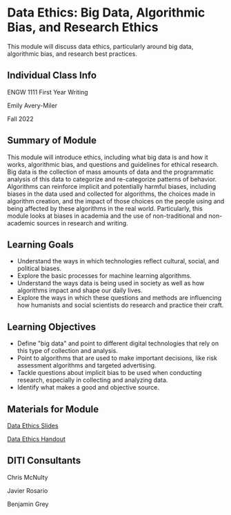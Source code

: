 <h1>Data Ethics: Big Data, Algorithmic Bias, and Research Ethics</h1>

This module will discuss data ethics, particularly around big data, algorithmic bias, and research best practices.

<h2>Individual Class Info</h2>

ENGW 1111 First Year Writing

Emily Avery-Miler

Fall 2022

<h2>Summary of Module</h2>

This module will introduce ethics, including what big data is and how it works, algorithmic bias, and questions and guidelines for ethical research. Big data is the collection of mass amounts of data and the programmatic analysis of this data to categorize and re-categorize patterns of behavior. Algorithms can reinforce implicit and potentially harmful biases, including biases in the data used and collected for algorithms, the choices made in algorithm creation, and the impact of those choices on the people using and being affected by these algorithms in the real world. Particularly, this module looks at biases in academia and the use of non-traditional and non-academic sources in research and writing.

<h2>Learning Goals</h2>

* Understand the ways in which technologies reflect cultural, social, and political biases.
* Explore the basic processes for machine learning algorithms.
* Understand the ways data is being used in society as well as how algorithms impact and shape our daily lives.
* Explore the ways in which these questions and methods are influencing how humanists and social scientists do research and practice their craft.

<h2>Learning Objectives</h2>

* Define "big data" and point to different digital technologies that rely on this type of collection and analysis.
* Point to algorithms that are used to make important decisions, like risk assessment algorithms and targeted advertising.
* Tackle questions about implicit bias to be used when conducting research, especially in collecting and analyzing data.
* Identify what makes a good and objective source.

<h2>Materials for Module</h2>

[Data Ethics Slides](https://github.com/NULabNortheastern/digitalassignmentshowcase/blob/master/data-ethics/fa22-avery-miller-engw1111-dataethics/Data%20Ethics_%20slides.pdf)

[Data Ethics Handout](https://github.com/NULabNortheastern/digitalassignmentshowcase/blob/master/data-ethics/fa22-avery-miller-engw1111-dataethics/Handout_DataEthics.pdf)

<h2>DITI Consultants</h2>

Chris McNulty

Javier Rosario

Benjamin Grey
